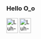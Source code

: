 ### Hello O_o

<div style="display: inline-block">
  <img align="center" alt="Luh-TS" width="30" height="40" src="https://cdn.jsdelivr.net/gh/devicons/devicon/icons/typescript/typescript-original.svg" />
  <img align="center" alt="Luh-JS" width="30" height="40" src="https://cdn.jsdelivr.net/gh/devicons/devicon/icons/javascript/javascript-original.svg" />
</div>
